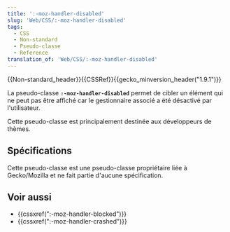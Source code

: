 ```yaml
---
title: ':-moz-handler-disabled'
slug: 'Web/CSS/:-moz-handler-disabled'
tags:
  - CSS
  - Non-standard
  - Pseudo-classe
  - Reference
translation_of: 'Web/CSS/:-moz-handler-disabled'
---
```

<div>{{Non-standard_header}}{{CSSRef}}{{gecko_minversion_header("1.9.1")}}</div>

<p>La pseudo-classe <strong><code>:-moz-handler-disabled</code></strong> permet de cibler un élément qui ne peut pas être affiché car le gestionnaire associé a été désactivé par l'utilisateur.</p>

<p>Cette pseudo-classe est principalement destinée aux développeurs de thèmes.</p>

<h2 id="Spécifications">Spécifications</h2>

<p>Cette pseudo-classe est une pseudo-classe propriétaire liée à Gecko/Mozilla et ne fait partie d'aucune spécification.</p>

<h2 id="Voir_aussi">Voir aussi</h2>

<ul>
 <li>{{cssxref(":-moz-handler-blocked")}}</li>
 <li>{{cssxref(":-moz-handler-crashed")}}</li>
</ul>
